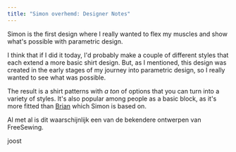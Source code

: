 ```yaml
---
title: "Simon overhemd: Designer Notes"
---
```


Simon is the first design where I really wanted to flex my muscles and show what's possible with parametric design.

I think that if I did it today, I'd probably make a couple of different styles that each extend a more basic shirt design.  But, as I mentioned, this design was created in the early stages of my journey into parametric design, so I really wanted to see what was possible.

The result is a shirt patterns with *a ton* of options that you can turn into a variety of styles.  It's also popular among people as a basic block, as it's more fitted than [Brian](/designs/brian) which Simon is based on.

Al met al is dit waarschijnlijk een van de bekendere ontwerpen van FreeSewing.

joost
